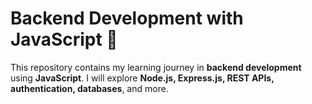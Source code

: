 # Backend Development with JavaScript 🚀  

This repository contains my learning journey in **backend development** using **JavaScript**. I will explore **Node.js, Express.js, REST APIs, authentication, databases**, and more.